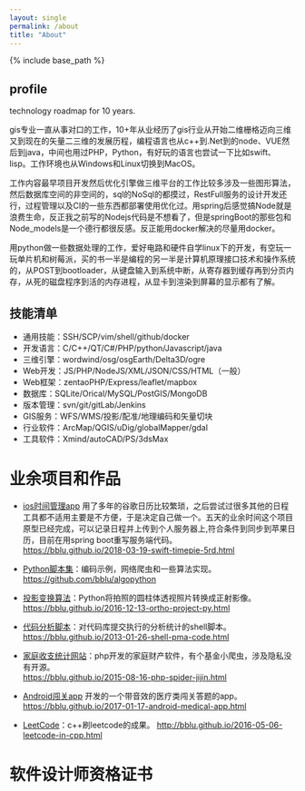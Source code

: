 ```yaml
---
layout: single
permalink: /about
title: "About"
---
```


{% include base_path %}

## profile
technology roadmap for 10 years.

gis专业一直从事对口的工作，10+年从业经历了gis行业从开始二维栅格迈向三维又到现在的矢量二三维的发展历程，编程语言也从c++到.Net到的node、VUE然后到java，中间也用过PHP，Python，有好玩的语言也尝试一下比如swift、lisp。工作环境也从Windows和Linux切换到MacOS。

工作内容最早项目开发然后优化引擎做三维平台的工作比较多涉及一些图形算法，然后数据库空间的非空间的，sql的NoSql的都摸过，RestFull服务的设计开发还行，过程管理以及CI的一些东西都部署使用优化过。用spring后感觉搞Node就是浪费生命，反正我之前写的Nodejs代码是不想看了，但是springBoot的那些包和Node_models是一个德行都很反感。反正能用docker解决的尽量用docker。

用python做一些数据处理的工作，爱好电路和硬件自学linux下的开发，有空玩一玩单片机和树莓派，买的书一半是编程的另一半是计算机原理接口技术和操作系统的，从POST到bootloader，从键盘输入到系统中断，从寄存器到缓存再到分页内存，从死的磁盘程序到活的内存进程，从显卡到渲染到屏幕的显示都有了解。

## 技能清单

- 通用技能：SSH/SCP/vim/shell/github/docker
- 开发语言：C/C++/QT/C#/PHP/python/Javascript/java
- 三维引擎：wordwind/osg/osgEarth/Delta3D/ogre
- Web开发：JS/PHP/NodeJS/XML/JSON/CSS/HTML（一般）
- Web框架：zentaoPHP/Express/leaflet/mapbox
- 数据库：SQLite/Orical/MySQL/PostGIS/MongoDB
- 版本管理：svn/git/gitLab/Jenkins
- GIS服务：WFS/WMS/投影/配准/地理编码和矢量切块
- 行业软件：ArcMap/QGIS/uDig/globalMapper/gdal
- 工具软件：Xmind/autoCAD/PS/3dsMax

# 业余项目和作品
- [ios时间管理app](https://bblu.github.io/2018-03-19-swift-timepie-5rd.html) 用了多年的谷歌日历比较繁琐，之后尝试过很多其他的日程工具都不适用主要是不方便，于是决定自己做一个。五天的业余时间这个项目原型已经完成，可以记录日程并上传到个人服务器上,符合条件到同步到苹果日历，目前在用spring boot重写服务端代码。  
 https://bblu.github.io/2018-03-19-swift-timepie-5rd.html
- [Python脚本集](https://bblu.github.io/2016-02-18-how-to-python.html)：编码示例，网络爬虫和一些算法实现。
 https://github.com/bblu/algopython
- [投影变换算法](https://bblu.github.io/2016-12-13-ortho-project-py.html)：Python将拍照的圆柱体透视照片转换成正射影像。
 https://bblu.github.io/2016-12-13-ortho-project-py.html
- [代码分析脚本](https://bblu.github.io/2013-01-26-shell-pma-code.html)：对代码库提交执行的分析统计的shell脚本。
  https://bblu.github.io/2013-01-26-shell-pma-code.html
- [家庭收支统计网站](http://bblu.github.io/2015-08-16-php-spider-jijin.html)：php开发的家庭财产软件，有个基金小爬虫，涉及隐私没有开源。  
https://bblu.github.io/2015-08-16-php-spider-jijin.html
- [Android闯关app](https://bblu.github.io/2017-01-17-android-medical-app.html) 开发的一个带音效的医疗类闯关答题的app。  
https://bblu.github.io/2017-01-17-android-medical-app.html

 - [LeetCode](http://bblu.github.io/2016-05-06-leetcode-in-cpp.html)：c++刷leetcode的成果。
 http://bblu.github.io/2016-05-06-leetcode-in-cpp.html

# 软件设计师资格证书
